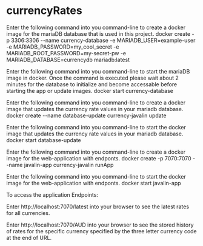 # currencyRates

Enter the following command into you command-line to create a docker image for the mariaDB database that is used in this project.
docker create -p 3306:3306 --name currency-database -e MARIADB_USER=example-user -e MARIADB_PASSWORD=my_cool_secret -e MARIADB_ROOT_PASSWORD=my-secret-pw -e MARIADB_DATABASE=currencydb mariadb:latest

Enter the following command into you command-line to start the mariaDB image in docker.
Once the command is executed please wait about 2 minutes for the database to initialize and become accessable before starting the app or update images.
docker start currency-database

Enter the following command into you command-line to create a docker image that updates the currency rate values in your mariadb database.
docker create --name database-update currency-javalin update

Enter the following command into you command-line to start the docker image that updates the currency rate values in your mariadb database.
docker start database-update

Enter the following command into you command-line to create a docker image for the web-application with endponts.
docker create -p 7070:7070 --name javalin-app currency-javalin runApp

Enter the following command into you command-line to start the docker image for the web-application with endponts.
docker start javalin-app

To access the application Endpoints:

Enter http://localhost:7070/latest into your browser to see the latest rates for all currencies.

Enter http://localhost:7070/AUD into your browser to see the stored history of rates for the specific currency specified by the three letter currency code at the end of URL.

